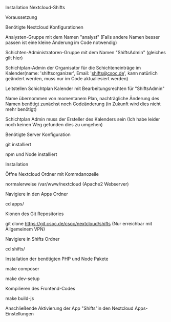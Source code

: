 Installation Nextcloud-Shifts

Voraussetzung

Benötigte Nextcloud Konfigurationen

Analysten-Gruppe mit dem Namen "analyst" (Falls andere Namen besser passen ist eine kleine Änderung im Code notwendig)

Schichten-Administratoren-Gruppe mit dem Namen "ShiftsAdmin" (gleiches gilt hier)

Schichtplan-Admin der Organisator für die Schichteneinträge im Kalender(name: 'shiftsorganizer', Email: 'shifts@csoc.de', kann natürlich geändert werden, muss nur im Code aktualiesiert werden)

Leitstellen Schichtplan Kalender mit Bearbeitungsrechten für "ShiftsAdmin"

Name übernommen von momentanem Plan, nachträgliche Änderung des Namen benötigt zunächst noch Codeänderung (in Zukunft wird dies nicht mehr benötigt)

Schichtplan Admin muss der Ersteller des Kalenders sein (Ich habe leider noch keinen Weg gefunden dies zu umgehen)

Benötigte Server Konfiguration

git installiert

npm und Node installiert

Installation

Öffne Nextcloud Ordner mit Kommdanozeile

normalerweise /var/www/nextcloud (Apache2 Webserver)

Navigiere in den Apps Ordner

cd apps/

Klonen des Git Repositories

git clone https://git.csoc.de/csoc/nextcloud/shifts (Nur erreichbar mit Allgemeinem VPN)

Navigiere in Shifts Ordner

cd shifts/

Installation der benötigten PHP und Node Pakete

make composer

make dev-setup

Kompilieren des Frontend-Codes

make build-js

Anschließende Aktivierung der App "Shifts"in den Nextcloud Apps-Einstellungen
